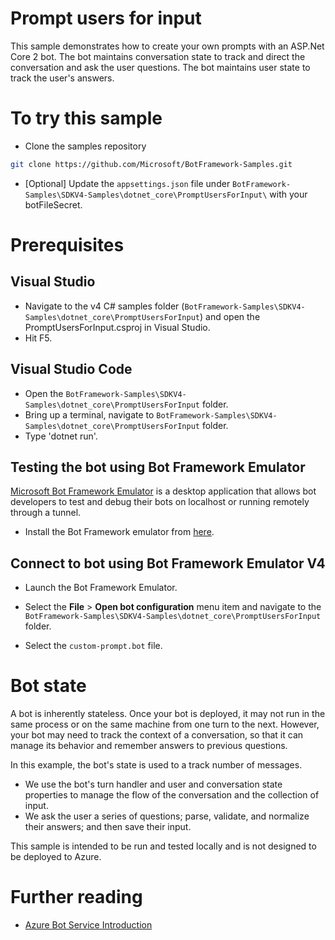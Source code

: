 ﻿# Prompt users for input

This sample demonstrates how to create your own prompts with an ASP.Net Core 2 bot.
The bot maintains conversation state to track and direct the conversation and ask the user questions.
The bot maintains user state to track the user's answers.

# To try this sample

- Clone the samples repository

```bash
git clone https://github.com/Microsoft/BotFramework-Samples.git
```

- [Optional] Update the `appsettings.json` file under `BotFramework-Samples\SDKV4-Samples\dotnet_core\PromptUsersForInput\` with your botFileSecret.

# Prerequisites

## Visual Studio

- Navigate to the v4 C# samples folder (`BotFramework-Samples\SDKV4-Samples\dotnet_core\PromptUsersForInput`) and open the PromptUsersForInput.csproj in Visual Studio.
- Hit F5.

## Visual Studio Code

- Open the `BotFramework-Samples\SDKV4-Samples\dotnet_core\PromptUsersForInput` folder.
- Bring up a terminal, navigate to `BotFramework-Samples\SDKV4-Samples\dotnet_core\PromptUsersForInput` folder.
- Type 'dotnet run'.

## Testing the bot using Bot Framework Emulator

[Microsoft Bot Framework Emulator](https://github.com/microsoft/botframework-emulator) is a desktop application that allows bot developers to test and debug their bots on localhost or running remotely through a tunnel.

- Install the Bot Framework emulator from [here](https://aka.ms/botframeworkemulator).

## Connect to bot using Bot Framework Emulator **V4**

- Launch the Bot Framework Emulator.

- Select the **File** > **Open bot configuration** menu item and navigate to the `BotFramework-Samples\SDKV4-Samples\dotnet_core\PromptUsersForInput` folder.
- Select the `custom-prompt.bot` file.

# Bot state

A bot is inherently stateless. Once your bot is deployed, it may not run in the same process or on the same machine from one turn to the next.
However, your bot may need to track the context of a conversation, so that it can manage its behavior and remember answers to previous questions.

In this example, the bot's state is used to a track number of messages.

- We use the bot's turn handler and user and conversation state properties to manage the flow of the conversation and the collection of input.
- We ask the user a series of questions; parse, validate, and normalize their answers; and then save their input.

This sample is intended to be run and tested locally and is not designed to be deployed to Azure.

# Further reading

- [Azure Bot Service Introduction](https://docs.microsoft.com/azure/bot-service/bot-service-overview-introduction)
